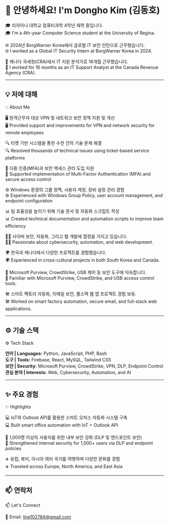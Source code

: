 # 👋 안녕하세요! I'm Dongho Kim (김동호)

🎓 리자이나 대학교 컴퓨터과학 4학년 재학 중입니다.  
🎓 I'm a 4th-year Computer Science student at the University of Regina.

🌐 2024년 BorgWarner Korea에서 글로벌 IT 보안 인턴으로 근무했습니다.  
🌐 I worked as a Global IT Security Intern at BorgWarner Korea in 2024.

💼 캐나다 국세청(CRA)에서 IT 지원 분석가로 16개월 근무했습니다.  
💼 I worked for 16 months as an IT Support Analyst at the Canada Revenue Agency (CRA).

---

## 💡 저에 대해
💡 About Me

🖥️ 원격근무자 대상 VPN 및 네트워크 보안 정책 지원 및 개선  
🖥️ Provided support and improvements for VPN and network security for remote employees

🔍 티켓 기반 시스템을 통한 수천 건의 기술 문제 해결  
🔍 Resolved thousands of technical issues using ticket-based service platforms

🔐 다중 인증(MFA)과 보안 액세스 관리 도입 지원  
🔐 Supported implementation of Multi-Factor Authentication (MFA) and secure access control

⚙️ Windows 환경의 그룹 정책, 사용자 계정, 장비 설정 관리 경험  
⚙️ Experienced with Windows Group Policy, user account management, and endpoint configuration

📊 팀 효율성을 높이기 위해 기술 문서 및 자동화 스크립트 작성  
📊 Created technical documentation and automation scripts to improve team efficiency

👨‍💻 사이버 보안, 자동화, 그리고 웹 개발에 열정을 가지고 있습니다.  
👨‍💻 Passionate about cybersecurity, automation, and web development.

🌍 한국과 캐나다에서 다양한 프로젝트를 경험했습니다.  
🌍 Experienced in cross-cultural projects in both South Korea and Canada.

🔐 Microsoft Purview, CrowdStrike, USB 제어 등 보안 도구에 익숙합니다.  
🔐 Familiar with Microsoft Purview, CrowdStrike, and USB access control tools.

🛠️ 스마트 팩토리 자동화, 이메일 보안, 풀스택 웹 앱 프로젝트 경험 보유.  
🛠️ Worked on smart factory automation, secure email, and full-stack web applications.

---

## ⚙️ 기술 스택  
⚙️ Tech Stack

**언어 | Languages:** Python, JavaScript, PHP, Bash  
**도구 | Tools:** Firebase, React, MySQL, Tailwind CSS  
**보안 | Security:** Microsoft Purview, CrowdStrike, VPN, DLP, Endpoint Control  
**관심 분야 | Interests:** Web, Cybersecurity, Automation, and AI

---

## ✨ 주요 경험  
✨ Highlights

💻 IoT와 Outlook API를 활용한 스마트 오피스 자동화 시스템 구축  
💻 Built smart office automation with IoT + Outlook API

🔐 1,000명 이상의 사용자를 위한 내부 보안 강화 (DLP 및 엔드포인트 보안)  
🔐 Strengthened internal security for 1,000+ users via DLP and endpoint policies

✈️ 유럽, 북미, 아시아 여러 국가를 여행하며 다양한 문화를 경험  
✈️ Traveled across Europe, North America, and East Asia

---

## 📫 연락처  
📫 Let's Connect

📧 Email: line102784@gmail.com



